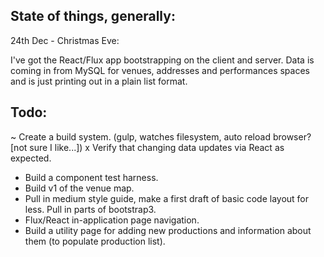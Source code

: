 
## State of things, generally:

24th Dec - Christmas Eve:

I've got the React/Flux app bootstrapping on the client and server. Data is coming in from MySQL for venues, addresses and performances spaces and is just printing out in a plain list format. 

## Todo:
 ~ Create a build system. (gulp, watches filesystem, auto reload browser? [not sure I like...])
 x Verify that changing data updates via React as expected.
 - Build a component test harness.
 - Build v1 of the venue map.
 - Pull in medium style guide, make a first draft of basic code layout for less. Pull in parts of bootstrap3.
 - Flux/React in-application page navigation.
 - Build a utility page for adding new productions and information about them (to populate production list).
